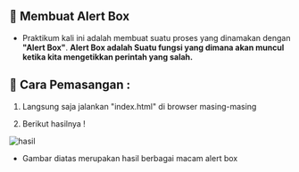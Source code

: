 ## 🎉 Membuat Alert Box 

- Praktikum kali ini adalah membuat suatu proses yang dinamakan dengan <b>"Alert Box"</b>. <b>Alert Box adalah Suatu fungsi yang dimana akan muncul ketika kita mengetikkan perintah yang salah.</b> 

## 🔧 Cara Pemasangan :

1. Langsung saja jalankan "index.html" di browser masing-masing

2. Berikut hasilnya ! 

![hasil](https://user-images.githubusercontent.com/80201030/173382983-801004d7-c7ec-4713-972b-4ba3405cab51.PNG)


- Gambar diatas merupakan hasil berbagai macam alert box 
